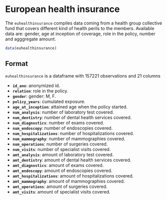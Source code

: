 # European health insurance

The `euhealthinsurance` compiles data coming from a health group collective fund that covers different kind of health perils to the members. Available data are: gender, age at inception of coverage, role in the policy, number and agggregate amount.

```r
data(euhealthinsurance)
```

## Format

`euhealthinsurance` is a dataframe with 157221 observations and 21 columns

- **`id_ano`**: anonymized id.
- **`relation`**: role in the policy.
- **`gender`**: gender: M, F.
- **`policy_years`**: cumulated exposure.
- **`age_at_inception`**: attained age when the policy started.
- **`num_analysis`**: number of laboratory test covered.
- **`num_dentistry`**: number of dental health services covered.
- **`num_diagnostics`**: number of exams covered.
- **`num_endoscopy`**: number of endoscopies covered.
- **`num_hospitalizations`**: number of hospitalizations covered.
- **`num_mammography`**: number of mammographies covered.
- **`num_operations`**: number of surgeries covered.
- **`num_visits`**: number of specialist visits covered.
- **`amt_analysis`**: amount of laboratory test covered.
- **`amt_dentistry`**: amount of dental health services covered.
- **`amt_diagnostics`**: amount of exams covered.
- **`amt_endoscopy`**: amount of endoscopies covered.
- **`amt_hospitalizations`**: amount of hospitalizations covered.
- **`amt_mammography`**: amount of mammographies covered.
- **`amt_operations`**: amount of surgeries covered.
- **`amt_visits`**: amount of specialist visits covered.
